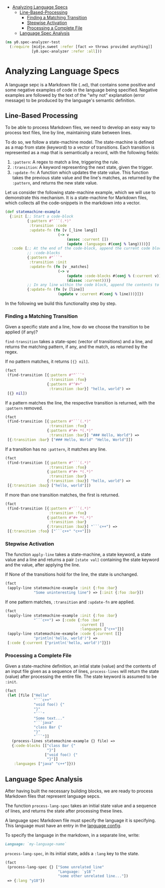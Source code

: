 * [Analyzing Language Specs](#analyzing-language-specs)
  * [Line-Based-Processing](#line-based-processing)
    * [Finding a Matching Transition](#finding-a-matching-transition)
    * [Stepwise Activation](#stepwise-activation)
    * [Processing a Complete File](#processing-a-complete-file)
  * [Language Spec Analysis](#language-spec-analysis)
```clojure
(ns y0.spec-analyzer-test
  (:require [midje.sweet :refer [fact => throws provided anything]]
            [y0.spec-analyzer :refer :all]))

```
# Analyzing Language Specs

A language sepc is a Markdown file (`.md`), that contains some positive and
some negative examples of code in the language being specified. Negative
examples are followed by the text of the "why not" explanation (error
message) to be produced by the language's semantic definition.

## Line-Based Processing

To be able to process Markdown files, we need to develop an easy way to
process text files, line by line, maintaining state between lines.

To do so, we follow a state-machine model. The state-machine is defined as a
map from state (keyword) to a vector of transitions. Each transition is
represented as a map that is semantically a record, with the following
fields:

1. `:pattern`: A regex to match a line, triggering the rule.
2. `:transition`: A keyword representing the next state, given the trigger.
3. `:update-fn`: A function which updates the state value. This function
   takes the previous state value and the line's matches, as returned by the
   `:pattern`, and returns the new state value.

Let us consider the following state-machine example, which we will use to
demonstrate this mechanism. It is a state-machine for Markdown files, which
collects all the code-snippets in the markdown into a vector.
```clojure
(def statemachine-example
  {:init [;; Start a code-block
          {:pattern #"```(.*)"
           :transition :code
           :update-fn (fn [v [_line lang]]
                        (-> v
                            (assoc :current [])
                            (update :languages #(conj % lang))))}]
   :code [;; At the end of the code-block, append the current code block to
          ;; :code-blocks
          {:pattern #"```"
           :transition :init
           :update-fn (fn [v _matches]
                        (-> v
                            (update :code-blocks #(conj % (:current v)))
                            (dissoc :current)))}
          ;; In any line within the code block, append the contents to :current
          {:update-fn (fn [v [line]]
                        (update v :current #(conj % line)))}]})

```
In the following we build this functionality step by step.

### Finding a Matching Transition

Given a specific state and a line, how do we choose the transition to be
applied (if any)?

`find-transition` takes a state-spec (vector of transitions) and a line, and
returns the matching pattern, if any, and the match, as returned by the
regex.

If no pattern matches, it returns `[{} nil]`.
```clojure
(fact
 (find-transition [{:pattern #"^```"
                    :transition :foo}
                   {:pattern #"^#+"
                    :transition :bar}] "hello, world") =>
 [{} nil])

```
If a pattern matches the line, the respective transition is returned, with
the `:pattern` removed.
```clojure
(fact
 (find-transition [{:pattern #"```(.*)"
                    :transition :foo}
                   {:pattern #"#+ *(.*)"
                    :transition :bar}] "### Hello, World") =>
 [{:transition :bar} ["### Hello, World" "Hello, World"]])

```
If a transition has no `:pattern`, it matches any line.
```clojure
(fact
 (find-transition [{:pattern #"```(.*)"
                    :transition :foo}
                   {:pattern #"#+ *(.*)"
                    :transition :bar}
                   {:transition :baz}] "hello, world") =>
 [{:transition :baz} ["hello, world"]])

```
If more than one transition matches, the first is returned.
```clojure
(fact
 (find-transition [{:pattern #"```(.*)"
                    :transition :foo}
                   {:pattern #"#+ *(.*)"
                    :transition :bar}
                   {:transition :baz}] "```c++") =>
 [{:transition :foo} ["```c++" "c++"]])

```
### Stepwise Activation

The function `apply-line` takes a state-machine, a state keyword, a state
value and a line and returns a pair `[state val]` containing the state
keyword and the value, after applying the line.

If None of the transitions hold for the line, the state is unchanged.
```clojure
(fact
 (apply-line statemachine-example :init {:foo :bar}
             "Some uninteresting line") => [:init {:foo :bar}])

```
If one pattern matches, `:transition` and `:update-fn` are applied.
```clojure
(fact
 (apply-line statemachine-example :init {:foo :bar}
             "```c++") => [:code {:foo :bar
                                  :current []
                                  :languages ["c++"]}]
 (apply-line statemachine-example :code {:current []}
             "println('hello, world')") =>
 [:code {:current ["println('hello, world')"]}])

```
### Processing a Complete File

Given a state-machine definition, an intial state (value) and the contents of
an input file given as a sequence of lines, `process-lines` will return the
state (value) after processing the entire file. The state keyword is assumed
to be `:init`.
```clojure
(fact
 (let [file ["Hello"
             "```c++"
             "void foo() {"
             "}"
             "```"
             "Some text..."
             "```java"
             "class Bar {"
             "}"
             "```"]]
   (process-lines statemachine-example {} file) =>
   {:code-blocks [["class Bar {"
                   "}"]
                  ["void foo() {"
                   "}"]]
    :languages ["java" "c++"]}))

```
## Language Spec Analysis

After having built the necessary building blocks, we are ready to process
Markdown files that represent language sepcs.

The function `process-lang-spec` takes an initial state value and a sequence
of lines, and returns the state after processing these lines.

A language spec Markdown file must specify the language it is specifying.
This language must have an entry in the
[language config](config.md#language-configuration).

To specify the language in the markdown, in a separate line, write:
```md
Language: `my-language-name`
```

`process-lang-spec`, in its initial state, adds a `:lang` key to the state.
```clojure
(fact
 (process-lang-spec {} ["Some unrelated line"
                        "Language: `y18`"
                        "some other unrelated line..."])
 => {:lang "y18"})
```

